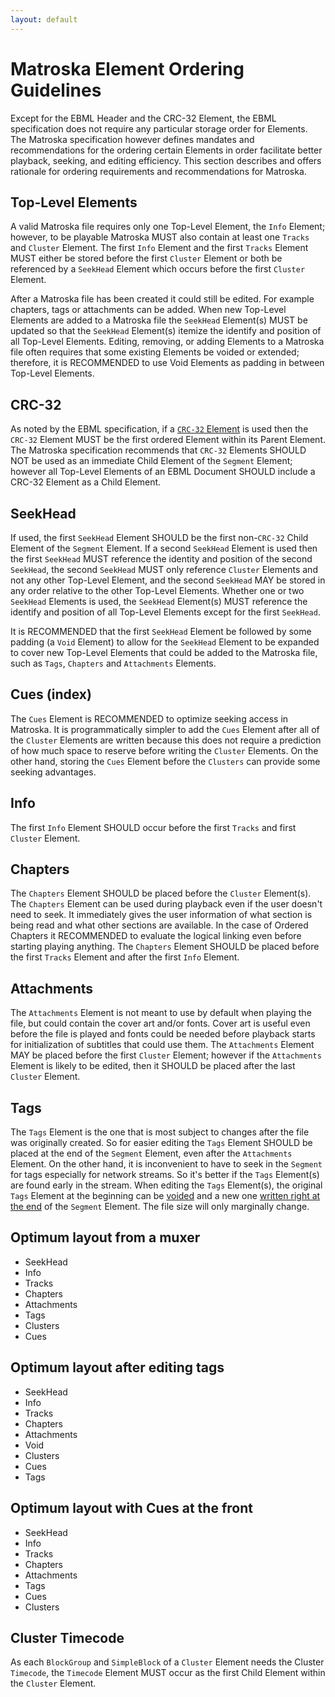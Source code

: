 ```yaml
---
layout: default
---
```

# Matroska Element Ordering Guidelines

Except for the EBML Header and the CRC-32 Element, the EBML specification does not require any particular storage order for Elements. The Matroska specification however defines mandates and recommendations for the ordering certain Elements in order facilitate better playback, seeking, and editing efficiency. This section describes and offers rationale for ordering requirements and recommendations for Matroska.

## Top-Level Elements

A valid Matroska file requires only one Top-Level Element, the `Info` Element; however, to be playable Matroska MUST also contain at least one `Tracks` and `Cluster` Element. The first `Info` Element and the first `Tracks` Element MUST either be stored before the first `Cluster` Element or both be referenced by a `SeekHead` Element which occurs before the first `Cluster` Element.

After a Matroska file has been created it could still be edited. For example chapters, tags or attachments can be added. When new Top-Level Elements are added to a Matroska file the `SeekHead` Element(s) MUST be updated so that the `SeekHead` Element(s) itemize the identify and position of all Top-Level Elements. Editing, removing, or adding Elements to a Matroska file often requires that some existing Elements be voided or extended; therefore, it is RECOMMENDED to use Void Elements as padding in between Top-Level Elements.

## CRC-32

As noted by the EBML specification, if a [`CRC-32` Element]({{site.baseurl}}/index.html#CRC-32) is used then the `CRC-32` Element MUST be the first ordered Element within its Parent Element. The Matroska specification recommends that `CRC-32` Elements SHOULD NOT be used as an immediate Child Element of the `Segment` Element; however all Top-Level Elements of an EBML Document SHOULD include a CRC-32 Element as a Child Element.

## SeekHead

If used, the first `SeekHead` Element SHOULD be the first non-`CRC-32` Child Element of the `Segment` Element. If a second `SeekHead` Element is used then the first `SeekHead` MUST reference the identity and position of the second `SeekHead`, the second `SeekHead` MUST only reference `Cluster` Elements and not any other Top-Level Element, and the second `SeekHead` MAY be stored in any order relative to the other Top-Level Elements. Whether one or two `SeekHead` Elements is used, the `SeekHead` Element(s) MUST reference the identify and position of all Top-Level Elements except for the first `SeekHead`.

It is RECOMMENDED that the first `SeekHead` Element be followed by some padding (a `Void` Element) to allow for the `SeekHead` Element to be expanded to cover new Top-Level Elements that could be added to the Matroska file, such as `Tags`, `Chapters` and `Attachments` Elements.

## Cues (index)

The `Cues` Element is RECOMMENDED to optimize seeking access in Matroska. It is programmatically simpler to add the `Cues` Element after all of the `Cluster` Elements are written because this does not require a prediction of how much space to reserve before writing the `Cluster` Elements. On the other hand, storing the `Cues` Element before the `Clusters` can provide some seeking advantages.

## Info

The first `Info` Element SHOULD occur before the first `Tracks` and first `Cluster` Element.

## Chapters

The `Chapters` Element SHOULD be placed before the `Cluster` Element(s). The `Chapters` Element can be used during playback even if the user doesn't need to seek. It immediately gives the user information of what section is being read and what other sections are available. In the case of Ordered Chapters it RECOMMENDED to evaluate the logical linking even before starting playing anything. The `Chapters` Element SHOULD be placed before the first `Tracks` Element and after the first `Info` Element.

## Attachments

The `Attachments` Element is not meant to use by default when playing the file, but could contain the cover art and/or fonts. Cover art is useful even before the file is played and fonts could be needed before playback starts for initialization of subtitles that could use them. The `Attachments` Element MAY be placed before the first `Cluster` Element; however if the `Attachments` Element is likely to be edited, then it SHOULD be placed after the last `Cluster` Element.

## Tags

The `Tags` Element is the one that is most subject to changes after the file was originally created. So for easier editing the `Tags` Element SHOULD be placed at the end of the `Segment` Element, even after the `Attachments` Element. On the other hand, it is inconvenient to have to seek in the `Segment` for tags especially for network streams. So it's better if the `Tags` Element(s) are found early in the stream. When editing the `Tags` Element(s), the original `Tags` Element at the beginning can be [voided]({{site.baseurl}}/index.html#Void) and a new one [written right at the end]({{site.baseurl}}/order_guidelines.html#tags-end) of the `Segment` Element. The file size will only marginally change.

## Optimum layout from a muxer

* SeekHead
* Info
* Tracks
* Chapters
* Attachments
* Tags
* Clusters
* Cues

## Optimum layout after editing tags

* SeekHead
* Info
* Tracks
* Chapters
* Attachments
* Void
* Clusters
* Cues
* Tags

## Optimum layout with Cues at the front
* SeekHead
* Info
* Tracks
* Chapters
* Attachments
* Tags
* Cues
* Clusters

## Cluster Timecode

As each `BlockGroup` and `SimpleBlock` of a `Cluster` Element needs the Cluster `Timecode`, the `Timecode` Element MUST occur as the first Child Element within the `Cluster` Element.
